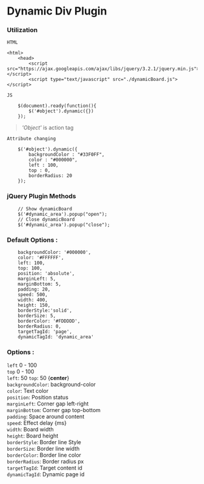 # Dynamic Div Plugin

### Utilization

``HTML``
```
<html>
    <head>
        <script src="https://ajax.googleapis.com/ajax/libs/jquery/3.2.1/jquery.min.js"></script>
        <script type="text/javascript" src="./dynamicBoard.js"></script>
```
``JS``
```
    $(document).ready(function(){
        $('#object').dynamic({}) 
    });
```
> *'Object'* is action tag 

``Attribute changing``

```
    $('#object').dynamic({
        backgroundColor : "#33F0FF",
        color : "#000000",
        left : 100,
        top : 0,
        borderRadius: 20
    });
```

### jQuery Plugin Methods
```
    // Show dynamicBoard
    $('#dynamic_area').popup("open"); 
    // Close dynamicBoard
    $('#dynamic_area').popup("close");
```

### Default Options : 
```
    backgroundColor: '#000000',
    color: '#FFFFFF',
    left: 100,
    top: 100,
    position: 'absolute',
    marginLeft: 5,
    marginBottom: 5,
    padding: 20,
    speed: 500,
    width: 400,
    height: 150,
    borderStyle:'solid',
    borderSize: 5,
    borderColor: '#FDDDDD',
    borderRadius: 0,
    targetTagId: 'page',
    dynamicTagId: 'dynamic_area'
```
### Options : 

``left`` 0 - 100 <br> 
``top`` 0 - 100 <br>
``left``: 50 ``top``: 50 {**center**} <br>
``backgroundColor``: background-color <br>
``color``: Text color <br>
``position``: Position status <br>
``marginLeft``: Corner gap left-right <br>
``marginBottom``: Corner gap top-bottom <br>
``padding``: Space around content <br>
``speed``: Effect delay {ms} <br>
``width``: Board width <br>
``height``: Board height <br>
``borderStyle``: Border line Style <br>
``borderSize``: Border line width <br>
``borderColor``: Border line color <br>
``borderRadius``: Border radius px <br>
``targetTagId``: Target content id <br>
``dynamicTagId``: Dynamic page id <br>